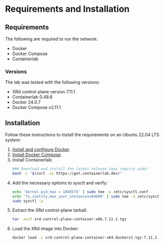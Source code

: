 # Requirements and Installation

## Requirements
The following are required to run the network:
- Docker
- Docker Compose
- Containerlab

### Versions 
The lab was tested with the following versions:
- XRd control-plane version 7.11.1
- Containerlab 0.48.6
- Docker 24.0.7
- Docker Compose v2.11.1

## Installation 
Follow these instructions to install the requirements on an Ubuntu 22.04 LTS system:

1. [Install and configure Docker](https://docs.docker.com/engine/install/ubuntu/).
2. [Install Docker Compose](https://www.digitalocean.com/community/tutorials/how-to-install-and-use-docker-compose-on-ubuntu-22-04).
3. Install Containerlab:
    ```bash
    ### Download and install the latest release (may require sudo)
    bash -c "$(curl -sL https://get.containerlab.dev)"
    ```
4. Add the necessary options to sysctl and verify:
    ```bash
    echo 'kernel.pid_max = 1048575' | sudo tee -a /etc/sysctl.conf
    echo 'fs.inotify.max_user_instances=64000' | sudo tee -a /etc/sysctl.conf
    sudo sysctl -p
    ```
5. Extract the XRd control-plane tarball:
    ```bash
    tar -xvzf xrd-control-plane-container-x86.7.11.1.tgz
    ```
6. Load the XRd image into Docker:
    ```bash
    docker load -i xrd-control-plane-container-x64.dockerv1.tgz-7.11.1
    ```
